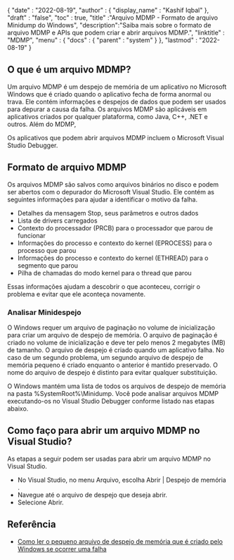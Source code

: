 {
  "date" : "2022-08-19",
  "author" : {
    "display_name" : "Kashif Iqbal"
},
  "draft" : "false",
  "toc" : true,
  "title" :"Arquivo MDMP - Formato de arquivo Minidump do Windows",
  "description":"Saiba mais sobre o formato de arquivo MDMP e APIs que podem criar e abrir arquivos MDMP.",
  "linktitle" : "MDMP",
  "menu" : {
    "docs" : {
      "parent" : "system"
}
},
  "lastmod" : "2022-08-19"
}

## O que é um arquivo MDMP?

Um arquivo MDMP é um despejo de memória de um aplicativo no Microsoft Windows que é criado quando o aplicativo fecha de forma anormal ou trava. Ele contém informações e despejos de dados que podem ser usados para depurar a causa da falha. Os arquivos MDMP são aplicáveis em aplicativos criados por qualquer plataforma, como Java, C++, .NET e outros. Além do MDMP,

Os aplicativos que podem abrir arquivos MDMP incluem o Microsoft Visual Studio Debugger.

## Formato de arquivo MDMP

Os arquivos MDMP são salvos como arquivos binários no disco e podem ser abertos com o depurador do Microsoft Visual Studio. Ele contém as seguintes informações para ajudar a identificar o motivo da falha.

* Detalhes da mensagem Stop, seus parâmetros e outros dados
* Lista de drivers carregados
* Contexto do processador (PRCB) para o processador que parou de funcionar
* Informações do processo e contexto do kernel (EPROCESS) para o processo que parou
* Informações do processo e contexto do kernel (ETHREAD) para o segmento que parou
* Pilha de chamadas do modo kernel para o thread que parou

Essas informações ajudam a descobrir o que aconteceu, corrigir o problema e evitar que ele aconteça novamente.

### Analisar Minidespejo

O Windows requer um arquivo de paginação no volume de inicialização para criar um arquivo de despejo de memória. O arquivo de paginação é criado no volume de inicialização e deve ter pelo menos 2 megabytes (MB) de tamanho. O arquivo de despejo é criado quando um aplicativo falha. No caso de um segundo problema, um segundo arquivo de despejo de memória pequeno é criado enquanto o anterior é mantido preservado. O nome do arquivo de despejo é distinto para evitar qualquer substituição.

O Windows mantém uma lista de todos os arquivos de despejo de memória na pasta %SystemRoot%\Minidump. Você pode analisar arquivos MDMP executando-os no Visual Studio Debugger conforme listado nas etapas abaixo.

## Como faço para abrir um arquivo MDMP no Visual Studio?

As etapas a seguir podem ser usadas para abrir um arquivo MDMP no Visual Studio.

* No Visual Studio, no menu Arquivo, escolha Abrir | Despejo de memória .
* Navegue até o arquivo de despejo que deseja abrir.
* Selecione Abrir.

## Referência

* [Como ler o pequeno arquivo de despejo de memória que é criado pelo Windows se ocorrer uma falha](https://learn.microsoft.com/en-us/troubleshoot/windows-client/performance/read-small-memory-dump-file)

